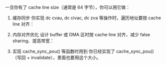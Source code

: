 
一旦你有了 cache line size（通常是 64 字节），你可以用它做：

1. 缓存同步
你实现 dc cvau, dc civac, dc zva 等操作时，遍历地址要按 cache line 对齐：

2. 内存对齐优化
设计 buffer 或 DMA 区时按 cache line 对齐，减少 false sharing、提高带宽：

3. 实现 cache_sync_pou() 等函数时用到
你已经实现了 cache_sync_pou()（写回 + invalidate），里面也要用这个大小。